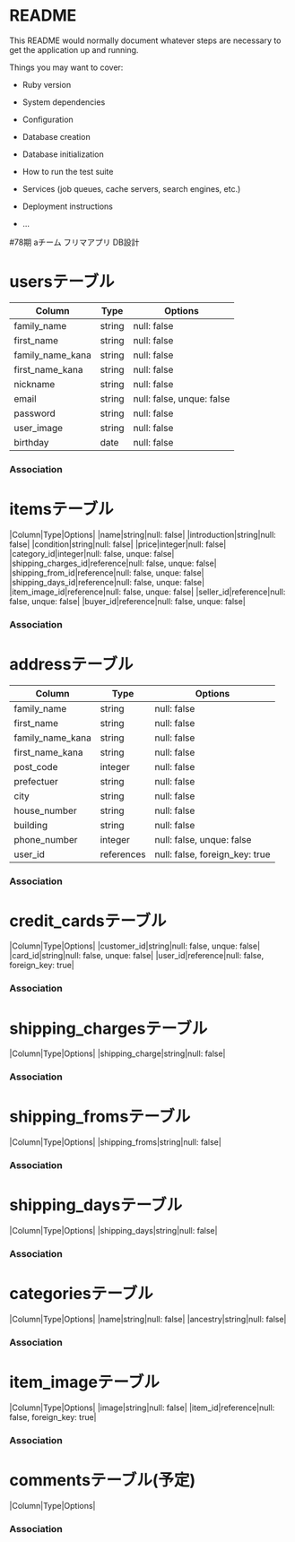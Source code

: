 # README

This README would normally document whatever steps are necessary to get the
application up and running.

Things you may want to cover:

* Ruby version

* System dependencies

* Configuration

* Database creation

* Database initialization

* How to run the test suite

* Services (job queues, cache servers, search engines, etc.)

* Deployment instructions

* ...

#78期 aチーム フリマアプリ DB設計
# usersテーブル
|Column|Type|Options|
|------|----|-------|
|family_name|string|null: false|
|first_name|string|null: false|
|family_name_kana|string|null: false|
|first_name_kana|string|null: false|
|nickname|string|null: false|
|email|string|null: false, unque: false|
|password|string|null: false|
|user_image|string|null: false|
|birthday|date|null: false|
### Association

# itemsテーブル
|Column|Type|Options|
|name|string|null: false|
|introduction|string|null: false|
|condition|string|null: false|
|price|integer|null: false|
|category_id|integer|null: false, unque: false|
|shipping_charges_id|reference|null: false, unque: false|
|shipping_from_id|reference|null: false, unque: false|
|shipping_days_id|reference|null: false, unque: false|
|item_image_id|reference|null: false, unque: false|
|seller_id|reference|null: false, unque: false|
|buyer_id|reference|null: false, unque: false|
### Association

# addressテーブル
|Column|Type|Options|
|------|----|-------|
|family_name|string|null: false|
|first_name|string|null: false|
|family_name_kana|string|null: false|
|first_name_kana|string|null: false|
|post_code|integer|null: false|
|prefectuer|string|null: false|
|city|string|null: false|
|house_number|string|null: false|
|building|string|null: false|
|phone_number|integer|null: false, unque: false|
|user_id|references|null: false, foreign_key: true|
### Association

# credit_cardsテーブル
|Column|Type|Options|
|customer_id|string|null: false, unque: false|
|card_id|string|null: false, unque: false|
|user_id|reference|null: false, foreign_key: true|
### Association

# shipping_chargesテーブル
|Column|Type|Options|
|shipping_charge|string|null: false|
### Association

# shipping_fromsテーブル
|Column|Type|Options|
|shipping_froms|string|null: false|
### Association

# shipping_daysテーブル
|Column|Type|Options|
|shipping_days|string|null: false|
### Association

# categoriesテーブル
|Column|Type|Options|
|name|string|null: false|
|ancestry|string|null: false|
### Association

# item_imageテーブル
|Column|Type|Options|
|image|string|null: false|
|item_id|reference|null: false, foreign_key: true|
### Association

# commentsテーブル(予定)
|Column|Type|Options|
### Association